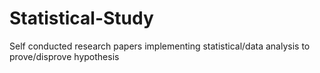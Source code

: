 # Statistical-Study

Self conducted research papers implementing statistical/data analysis to prove/disprove hypothesis
